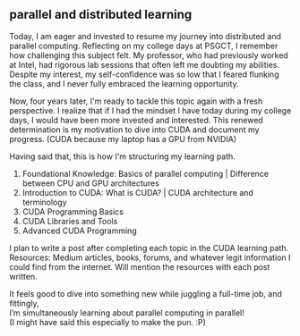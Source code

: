 ## parallel and distributed learning

Today, I am eager and invested to resume my journey into distributed and parallel computing. 
Reflecting on my college days at PSGCT, I remember how challenging this subject felt. 
My professor, who had previously worked at Intel, had rigorous lab sessions that often left me doubting my abilities. 
Despite my interest, my self-confidence was so low that I feared flunking the class, 
and I never fully embraced the learning opportunity.

Now, four years later, I'm ready to tackle this topic again with a fresh perspective. 
I realize that if I had the mindset I have today during my college days, 
I would have been more invested and interested. 
This renewed determination is my motivation to dive into CUDA and document my progress. (CUDA because my laptop has a GPU from NVIDIA)

Having said that, this is how I'm structuring my learning path.  
1. Foundational Knowledge: Basics of parallel computing | Difference between CPU and GPU architectures
2. Introduction to CUDA: What is CUDA? | CUDA architecture and terminology
3. CUDA Programming Basics
4. CUDA Libraries and Tools
5. Advanced CUDA Programming

I plan to write a post after completing each topic in the CUDA learning path. 
Resources: Medium articles, books, forums, and whatever legit information I could find from the internet. 
Will mention the resources with each post written.

It feels good to dive into something new while juggling a full-time job, and fittingly,  
I’m simultaneously learning about parallel computing in parallel!  
(I might have said this especially to make the pun. :P)
